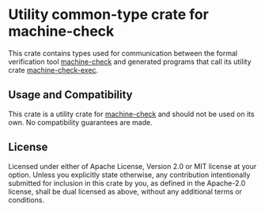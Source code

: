 
# Utility common-type crate for machine-check

This crate contains types used for communication between the formal
verification tool [machine-check](https://crates.io/crates/machine-check)
and generated programs that call its utility crate [machine-check-exec](
https://docs.rs/machine-check-exec).

## Usage and Compatibility

This crate is a utility crate for [machine-check](https://crates.io/crates/machine-check)
and should not be used on its own. No compatibility guarantees are made.

## License

Licensed under either of Apache License, Version 2.0 or MIT license at your option.
Unless you explicitly state otherwise, any contribution intentionally submitted 
for inclusion in this crate by you, as defined in the Apache-2.0 license, shall be 
dual licensed as above, without any additional terms or conditions.
